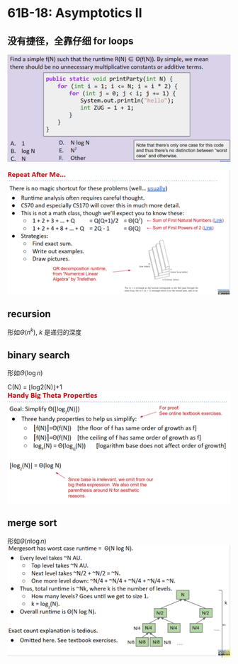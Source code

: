 # 61B-18: Asymptotics II


## 没有捷径，全靠仔细 for loops
![alt text](image.png)

![alt text](image-1.png)

## recursion 
形如$\Theta(n^k)$, $k$ 是递归的深度

## binary search
形如$\Theta(\log n)$

C(N) = ⌊log2(N)⌋+1 
![alt text](image-2.png)

## merge sort
形如$\Theta(n\log n)$
![alt text](image-3.png)
